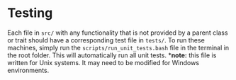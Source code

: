 # Testing
Each file in `src/` with any functionality that is not provided by a parent class or trait should have a corresponding test file in `tests/`. To run these machines, simply run the `scripts/run_unit_tests.bash` file in the terminal in the root folder. This will automatically run all unit tests. ***note:** this file is written for Unix systems. It may need to be modified for Windows environments.